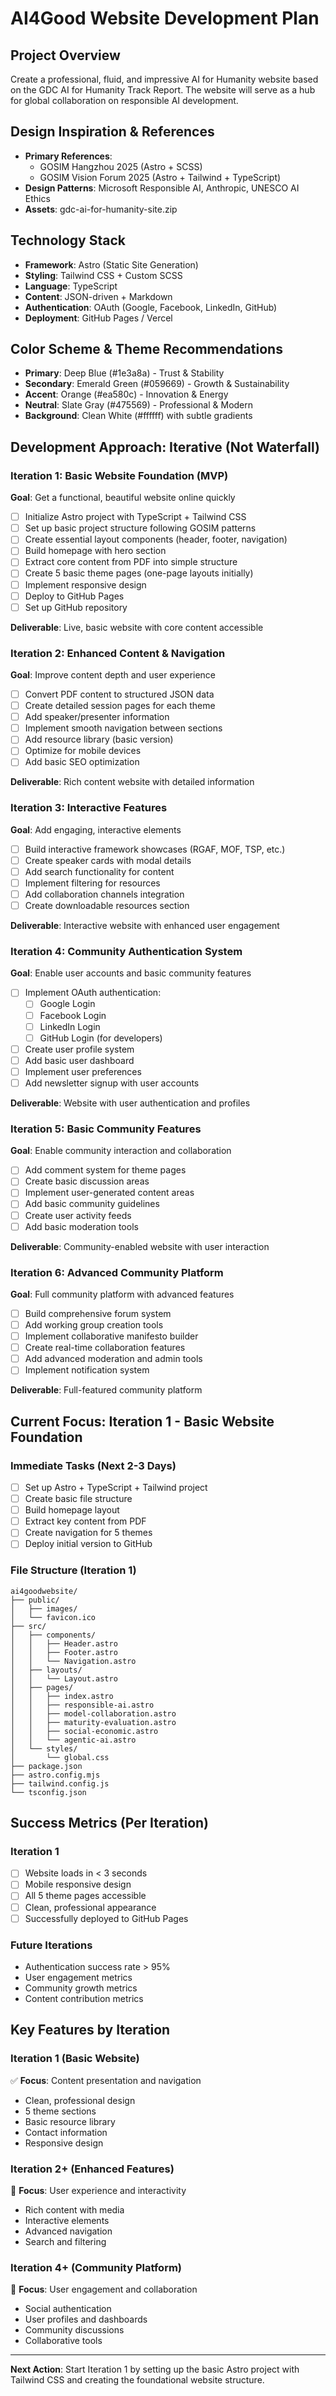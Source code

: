 # AI4Good Website Development Plan

## Project Overview
Create a professional, fluid, and impressive AI for Humanity website based on the GDC AI for Humanity Track Report. The website will serve as a hub for global collaboration on responsible AI development.

## Design Inspiration & References
- **Primary References**: 
  - GOSIM Hangzhou 2025 (Astro + SCSS)
  - GOSIM Vision Forum 2025 (Astro + Tailwind + TypeScript)
- **Design Patterns**: Microsoft Responsible AI, Anthropic, UNESCO AI Ethics
- **Assets**: gdc-ai-for-humanity-site.zip

## Technology Stack
- **Framework**: Astro (Static Site Generation)
- **Styling**: Tailwind CSS + Custom SCSS
- **Language**: TypeScript
- **Content**: JSON-driven + Markdown
- **Authentication**: OAuth (Google, Facebook, LinkedIn, GitHub)
- **Deployment**: GitHub Pages / Vercel

## Color Scheme & Theme Recommendations
- **Primary**: Deep Blue (#1e3a8a) - Trust & Stability
- **Secondary**: Emerald Green (#059669) - Growth & Sustainability  
- **Accent**: Orange (#ea580c) - Innovation & Energy
- **Neutral**: Slate Gray (#475569) - Professional & Modern
- **Background**: Clean White (#ffffff) with subtle gradients

## Development Approach: Iterative (Not Waterfall)

### Iteration 1: Basic Website Foundation (MVP)
**Goal**: Get a functional, beautiful website online quickly

- [ ] Initialize Astro project with TypeScript + Tailwind CSS
- [ ] Set up basic project structure following GOSIM patterns
- [ ] Create essential layout components (header, footer, navigation)
- [ ] Build homepage with hero section
- [ ] Extract core content from PDF into simple structure
- [ ] Create 5 basic theme pages (one-page layouts initially)
- [ ] Implement responsive design
- [ ] Deploy to GitHub Pages
- [ ] Set up GitHub repository

**Deliverable**: Live, basic website with core content accessible

### Iteration 2: Enhanced Content & Navigation
**Goal**: Improve content depth and user experience

- [ ] Convert PDF content to structured JSON data
- [ ] Create detailed session pages for each theme
- [ ] Add speaker/presenter information
- [ ] Implement smooth navigation between sections
- [ ] Add resource library (basic version)
- [ ] Optimize for mobile devices
- [ ] Add basic SEO optimization

**Deliverable**: Rich content website with detailed information

### Iteration 3: Interactive Features
**Goal**: Add engaging, interactive elements

- [ ] Build interactive framework showcases (RGAF, MOF, TSP, etc.)
- [ ] Create speaker cards with modal details
- [ ] Add search functionality for content
- [ ] Implement filtering for resources
- [ ] Add collaboration channels integration
- [ ] Create downloadable resources section

**Deliverable**: Interactive website with enhanced user engagement

### Iteration 4: Community Authentication System
**Goal**: Enable user accounts and basic community features

- [ ] Implement OAuth authentication:
  - [ ] Google Login
  - [ ] Facebook Login  
  - [ ] LinkedIn Login
  - [ ] GitHub Login (for developers)
- [ ] Create user profile system
- [ ] Add basic user dashboard
- [ ] Implement user preferences
- [ ] Add newsletter signup with user accounts

**Deliverable**: Website with user authentication and profiles

### Iteration 5: Basic Community Features
**Goal**: Enable community interaction and collaboration

- [ ] Add comment system for theme pages
- [ ] Create basic discussion areas
- [ ] Implement user-generated content areas
- [ ] Add basic community guidelines
- [ ] Create user activity feeds
- [ ] Add basic moderation tools

**Deliverable**: Community-enabled website with user interaction

### Iteration 6: Advanced Community Platform
**Goal**: Full community platform with advanced features

- [ ] Build comprehensive forum system
- [ ] Add working group creation tools
- [ ] Implement collaborative manifesto builder
- [ ] Create real-time collaboration features
- [ ] Add advanced moderation and admin tools
- [ ] Implement notification system

**Deliverable**: Full-featured community platform

## Current Focus: Iteration 1 - Basic Website Foundation

### Immediate Tasks (Next 2-3 Days)
- [ ] Set up Astro + TypeScript + Tailwind project
- [ ] Create basic file structure
- [ ] Build homepage layout
- [ ] Extract key content from PDF
- [ ] Create navigation for 5 themes
- [ ] Deploy initial version to GitHub

### File Structure (Iteration 1)
```
ai4goodwebsite/
├── public/
│   ├── images/
│   └── favicon.ico
├── src/
│   ├── components/
│   │   ├── Header.astro
│   │   ├── Footer.astro
│   │   └── Navigation.astro
│   ├── layouts/
│   │   └── Layout.astro
│   ├── pages/
│   │   ├── index.astro
│   │   ├── responsible-ai.astro
│   │   ├── model-collaboration.astro
│   │   ├── maturity-evaluation.astro
│   │   ├── social-economic.astro
│   │   └── agentic-ai.astro
│   └── styles/
│       └── global.css
├── package.json
├── astro.config.mjs
├── tailwind.config.js
└── tsconfig.json
```

## Success Metrics (Per Iteration)

### Iteration 1
- [ ] Website loads in < 3 seconds
- [ ] Mobile responsive design
- [ ] All 5 theme pages accessible
- [ ] Clean, professional appearance
- [ ] Successfully deployed to GitHub Pages

### Future Iterations
- Authentication success rate > 95%
- User engagement metrics
- Community growth metrics
- Content contribution metrics

## Key Features by Iteration

### Iteration 1 (Basic Website)
✅ **Focus**: Content presentation and navigation
- Clean, professional design
- 5 theme sections
- Basic resource library
- Contact information
- Responsive design

### Iteration 2+ (Enhanced Features)
🔄 **Focus**: User experience and interactivity
- Rich content with media
- Interactive elements
- Advanced navigation
- Search and filtering

### Iteration 4+ (Community Platform)
🚀 **Focus**: User engagement and collaboration
- Social authentication
- User profiles and dashboards
- Community discussions
- Collaborative tools

---

**Next Action**: Start Iteration 1 by setting up the basic Astro project with Tailwind CSS and creating the foundational website structure.